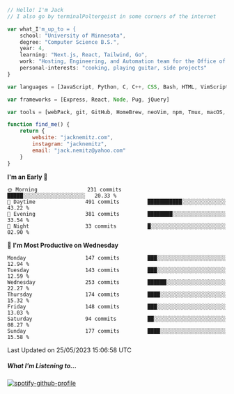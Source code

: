 ```javascript
// Hello! I'm Jack
// I also go by terminalPoltergeist in some corners of the internet

var what_I'm_up_to = {
    school: "University of Minnesota",
    degree: "Computer Science B.S.",
    year: 4,
    learning: "Next.js, React, Tailwind, Go",
    work: "Hosting, Engineering, and Automation team for the Office of Information Technology at UMN",
    personal-interests: "cooking, playing guitar, side projects"
}

var languages = [JavaScript, Python, C, C++, CSS, Bash, HTML, VimScript]

var frameworks = [Express, React, Node, Pug, jQuery]

var tools = [webPack, git, GitHub, HomeBrew, neoVim, npm, Tmux, macOS, Ubuntu, Docker, Nginx]

function find_me() {
    return {
        website: "jacknemitz.com",
        instagram: "jacknemitz",
        email: "jack.nemitz@yahoo.com"
    }
}
```

<!--START_SECTION:waka-->
**I'm an Early 🐤** 

```text
🌞 Morning                231 commits         █████░░░░░░░░░░░░░░░░░░░░   20.33 % 
🌆 Daytime                491 commits         ███████████░░░░░░░░░░░░░░   43.22 % 
🌃 Evening                381 commits         ████████░░░░░░░░░░░░░░░░░   33.54 % 
🌙 Night                  33 commits          █░░░░░░░░░░░░░░░░░░░░░░░░   02.90 % 
```
📅 **I'm Most Productive on Wednesday** 

```text
Monday                   147 commits         ███░░░░░░░░░░░░░░░░░░░░░░   12.94 % 
Tuesday                  143 commits         ███░░░░░░░░░░░░░░░░░░░░░░   12.59 % 
Wednesday                253 commits         ██████░░░░░░░░░░░░░░░░░░░   22.27 % 
Thursday                 174 commits         ████░░░░░░░░░░░░░░░░░░░░░   15.32 % 
Friday                   148 commits         ███░░░░░░░░░░░░░░░░░░░░░░   13.03 % 
Saturday                 94 commits          ██░░░░░░░░░░░░░░░░░░░░░░░   08.27 % 
Sunday                   177 commits         ████░░░░░░░░░░░░░░░░░░░░░   15.58 % 
```



 Last Updated on 25/05/2023 15:06:58 UTC
<!--END_SECTION:waka-->

##### What I'm Listening to...

[![spotify-github-profile](https://spotify-github-profile.vercel.app/api/view?uid=jack.nemitz&cover_image=true&show_offline=true&bar_color=53b14f&bar_color_cover=false&background_color=121212FF)](https://spotify-github-profile.vercel.app/api/view?uid=jack.nemitz&redirect=true)

